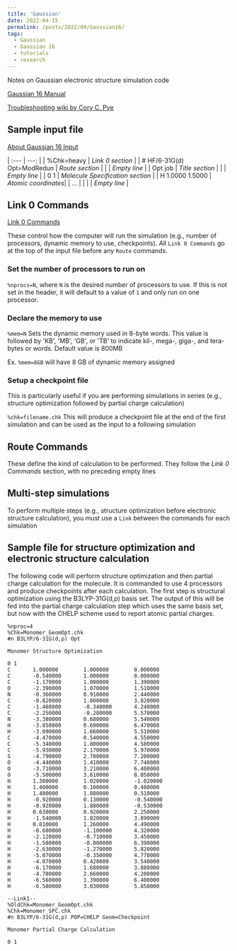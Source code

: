 ```yaml
---
title: 'Gaussian'
date: 2022-04-15
permalink: /posts/2022/04/Gaussian16/
tags:
  - Gaussian
  - Gaussian 16
  - tutorials
  - research
---
```


Notes on Gaussian electronic structure simulation code

[Gaussian 16 Manual](https://gaussian.com/man/)

[Troubleshooting wiki by Cory C. Pye](https://docs.computecanada.ca/wiki/Gaussian_error_messages)

## Sample input file
[About Gaussian 16 Input](https://gaussian.com/input/)

| :--- | ---: |
| %Chk=heavy | _Link 0 section_ |
| # HF/6-31G(d) Opt=ModRedun | _Route section_ |
| | _Empty line_ |
| Opt job | _Title section_ |
| | _Empty line_ |
| 0 1 | _Molecule Specification section_ |
| H 1.0000 1.5000 | _Atomic coordinates_|
| ... | |
| | _Empty line_ |

## Link 0 Commands

[Link 0 Commands](https://gaussian.com/link0/)

These control how the computer will run the simulation (e.g., number of processors, dynamic memory to use, checkpoints). All `Link 0 Commands` go at the top of the input file before any `Route` commands.

### Set the number of processors to run on
`%nprocs=N`, where `N` is the desired number of processors to use. If this is not set in the header, it will default to a value of `1` and only run on one processor.

### Declare the memory to use
`%mem=N` Sets the dynamic memory used in 8-byte words. This value is followed by 'KB', 'MB', 'GB', or 'TB' to indicate kil-, mega-, giga-, and tera-bytes or words. Default value is 800MB

Ex. `%mem=8GB` will have 8 GB of dynamic memory assigned

### Setup a checkpoint file
This is particularly useful if you are performing simulations in series (e.g., structure optimization followed by partial charge calculation)

`%chk=filename.chk` This will produce a checkpoint file at the end of the first simulation and can be used as the input to a following simulation

## Route Commands
These define the kind of calculation to be performed. They follow the _Link 0 Commands_ section, with no preceding empty lines

## Multi-step simulations
To perform multiple steps (e.g., structure optimization before electronic structure calculation), you must use a `Link` between the commands for each simulation

## Sample file for structure optimization and electronic structure calculation
The following code will perform structure optimization and then partial charge calculation for the molecule. It is commanded to use 4 processors and produce checkpoints after each calculation. The first step is structural optimization using the B3LYP-31G(d,p) basis set. The output of this will be fed into the partial charge calculation step which uses the same basis set, but now with the CHELP scheme used to report atomic partial charges.

```
%nproc=4
%Chk=Monomer_GeomOpt.chk
#n B3LYP/6-31G(d,p) Opt

Monomer Structure Optimization

0 1
C       1.000000        1.000000        0.000000
C       -0.540000       1.000000        0.000000
C       -1.170000       1.000000        1.390000
O       -2.390000       1.070000        1.510000
N       -0.360000       0.910000        2.440000
C       -0.820000       1.000000        3.820000
C       -1.460000       -0.340000       4.240000
C       -2.250000       -0.280000       5.570000
N       -3.380000       0.680000        5.540000
H       -3.850000       0.690000        6.470000
H       -3.090000       1.660000        5.510000
C       -4.470000       0.540000        4.550000
C       -5.340000       1.800000        4.580000
C       -5.930000       2.170000        5.970000
S       -4.790000       2.700000        7.200000
O       -4.440000       1.410000        7.740000
O       -3.710000       3.210000        6.400000
O       -5.500000       3.610000        8.050000
H       1.380000        1.020000        -1.020000
H       1.400000        0.100000        0.480000
H       1.400000        1.880000        0.510000
H       -0.920000       0.130000        -0.540000
H       -0.920000       1.880000        -0.530000
H       0.630000        0.920000        2.250000
H       -1.540000       1.820000        3.890000
H       0.010000        1.260000        4.490000
H       -0.680000       -1.100000       4.320000
H       -2.120000       -0.710000       3.450000
H       -1.580000       -0.000000       6.390000
H       -2.630000       -1.270000       5.820000
H       -5.070000       -0.350000       4.770000
H       -4.070000       0.420000        3.540000
H       -6.170000       1.680000        3.880000
H       -4.780000       2.660000        4.200000
H       -6.560000       1.390000        6.400000
H       -6.580000       3.030000        5.850000

--Link1--
%OldChk=Monomer_GeomOpt.chk
%Chk=Monomer_SPC.chk
#n B3LYP/6-31G(d,p) POP=CHELP Geom=Checkpoint

Monomer Partial Charge Calculation

0 1


```
